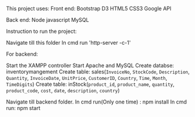 This project uses:
Front end:
Bootstrap
D3
HTML5
CSS3
Google API

Back end:
Node javascript
MySQL

Instruction to run the project:

Navigate till this folder
In cmd run 'http-server -c-1'

For backend:

Start the XAMPP controller
Start Apache and MySQL 
Create databse: inventorymangement
Create table: sales(`InvoiceNo`, `StockCode`, `Description`, `Quantity`, `InvoiceDate`, `UnitPrice`, `CustomerID`, `Country`, `Time`, `Month`, `TimeDigits`)
Create table: inStock(`product_id`, `product_name`, `quantity`, `product_code`, `cost`, `date`, `description`, `country`)


Navigate till backend folder.
In cmd run(Only one time) : npm install
In cmd run: npm start

